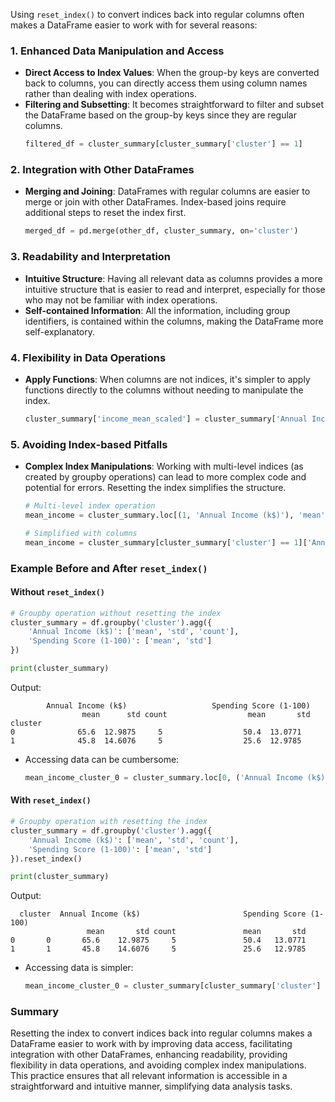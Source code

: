 Using `reset_index()` to convert indices back into regular columns often makes a DataFrame easier to work with for several reasons:

### 1. **Enhanced Data Manipulation and Access**

- **Direct Access to Index Values**: When the group-by keys are converted back to columns, you can directly access them using column names rather than dealing with index operations.
- **Filtering and Subsetting**: It becomes straightforward to filter and subset the DataFrame based on the group-by keys since they are regular columns.
  ```python
  filtered_df = cluster_summary[cluster_summary['cluster'] == 1]
  ```

### 2. **Integration with Other DataFrames**

- **Merging and Joining**: DataFrames with regular columns are easier to merge or join with other DataFrames. Index-based joins require additional steps to reset the index first.
  ```python
  merged_df = pd.merge(other_df, cluster_summary, on='cluster')
  ```

### 3. **Readability and Interpretation**

- **Intuitive Structure**: Having all relevant data as columns provides a more intuitive structure that is easier to read and interpret, especially for those who may not be familiar with index operations.
- **Self-contained Information**: All the information, including group identifiers, is contained within the columns, making the DataFrame more self-explanatory.

### 4. **Flexibility in Data Operations**

- **Apply Functions**: When columns are not indices, it's simpler to apply functions directly to the columns without needing to manipulate the index.
  ```python
  cluster_summary['income_mean_scaled'] = cluster_summary['Annual Income (k$)', 'mean'] / 100
  ```

### 5. **Avoiding Index-based Pitfalls**

- **Complex Index Manipulations**: Working with multi-level indices (as created by groupby operations) can lead to more complex code and potential for errors. Resetting the index simplifies the structure.
  ```python
  # Multi-level index operation
  mean_income = cluster_summary.loc[(1, 'Annual Income (k$)'), 'mean']

  # Simplified with columns
  mean_income = cluster_summary[cluster_summary['cluster'] == 1]['Annual Income (k$)']['mean']
  ```

### Example Before and After `reset_index()`

#### Without `reset_index()`

```python
# Groupby operation without resetting the index
cluster_summary = df.groupby('cluster').agg({
    'Annual Income (k$)': ['mean', 'std', 'count'],
    'Spending Score (1-100)': ['mean', 'std']
})

print(cluster_summary)
```

Output:
```
        Annual Income (k$)                   Spending Score (1-100)
                mean      std count                  mean       std
cluster
0              65.6  12.9875     5                  50.4  13.0771
1              45.8  14.6076     5                  25.6  12.9785
```

- Accessing data can be cumbersome:
  ```python
  mean_income_cluster_0 = cluster_summary.loc[0, ('Annual Income (k$)', 'mean')]
  ```

#### With `reset_index()`

```python
# Groupby operation with resetting the index
cluster_summary = df.groupby('cluster').agg({
    'Annual Income (k$)': ['mean', 'std', 'count'],
    'Spending Score (1-100)': ['mean', 'std']
}).reset_index()

print(cluster_summary)
```

Output:
```
  cluster  Annual Income (k$)                       Spending Score (1-100)
                 mean       std count               mean       std
0       0       65.6    12.9875     5               50.4   13.0771
1       1       45.8    14.6076     5               25.6   12.9785
```

- Accessing data is simpler:
  ```python
  mean_income_cluster_0 = cluster_summary[cluster_summary['cluster'] == 0]['Annual Income (k$)', 'mean']
  ```

### Summary

Resetting the index to convert indices back into regular columns makes a DataFrame easier to work with by improving data access, facilitating integration with other DataFrames, enhancing readability, providing flexibility in data operations, and avoiding complex index manipulations. This practice ensures that all relevant information is accessible in a straightforward and intuitive manner, simplifying data analysis tasks.
